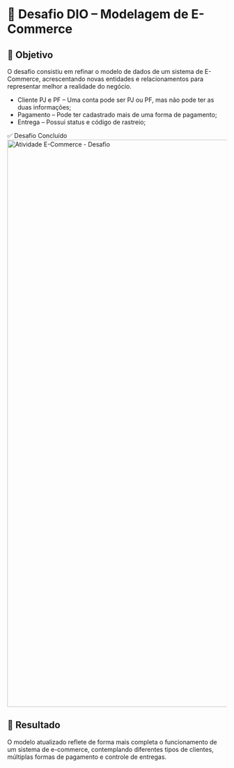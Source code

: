 # 🚀 Desafio DIO – Modelagem de E-Commerce

## 🎯 Objetivo

O desafio consistiu em refinar o modelo de dados de um sistema de E-Commerce, acrescentando novas entidades e relacionamentos para representar melhor a realidade do negócio.

* Cliente PJ e PF – Uma conta pode ser PJ ou PF, mas não pode ter as duas informações;
* Pagamento – Pode ter cadastrado mais de uma forma de pagamento;
* Entrega – Possui status e código de rastreio;

✅ Desafio Concluído
<img width="967" height="1301" alt="Atividade E-Commerce - Desafio" src="https://github.com/user-attachments/assets/1d781fea-b03f-4efc-9080-6b1738414fda" />

## 📌 Resultado

O modelo atualizado reflete de forma mais completa o funcionamento de um sistema de e-commerce, contemplando diferentes tipos de clientes, múltiplas formas de pagamento e controle de entregas.


